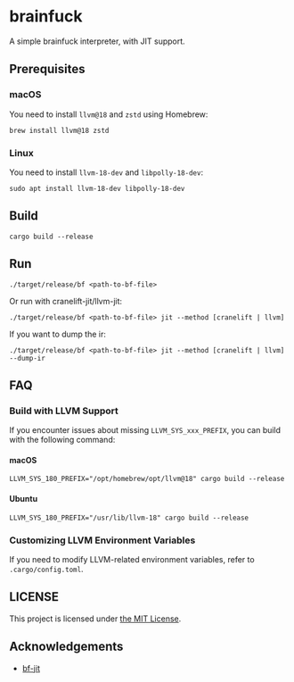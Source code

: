 # brainfuck

A simple brainfuck interpreter, with JIT support.

## Prerequisites

### macOS
You need to install `llvm@18` and `zstd` using Homebrew:
```shell
brew install llvm@18 zstd
```

### Linux
You need to install `llvm-18-dev` and `libpolly-18-dev`:
```shell
sudo apt install llvm-18-dev libpolly-18-dev
```

## Build

```shell
cargo build --release
```

## Run

```shell
./target/release/bf <path-to-bf-file>
```

Or run with cranelift-jit/llvm-jit:

```shell
./target/release/bf <path-to-bf-file> jit --method [cranelift | llvm]
```

If you want to dump the ir:

```shell
./target/release/bf <path-to-bf-file> jit --method [cranelift | llvm] --dump-ir
```

## FAQ

### Build with LLVM Support

If you encounter issues about missing `LLVM_SYS_xxx_PREFIX`, you can build with the following command:

#### macOS
```shell
LLVM_SYS_180_PREFIX="/opt/homebrew/opt/llvm@18" cargo build --release
```

#### Ubuntu
```shell
LLVM_SYS_180_PREFIX="/usr/lib/llvm-18" cargo build --release
```

### Customizing LLVM Environment Variables

If you need to modify LLVM-related environment variables, refer to `.cargo/config.toml`.

## LICENSE

This project is licensed under [the MIT License](./LICENSE).

## Acknowledgements

* [bf-jit](https://github.com/QRWells/bf-jit)
